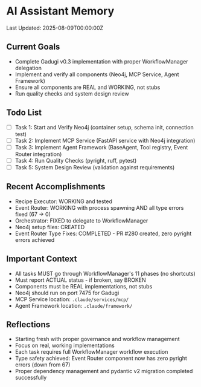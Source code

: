 # AI Assistant Memory
Last Updated: 2025-08-09T00:00:00Z

## Current Goals
- Complete Gadugi v0.3 implementation with proper WorkflowManager delegation
- Implement and verify all components (Neo4j, MCP Service, Agent Framework)
- Ensure all components are REAL and WORKING, not stubs
- Run quality checks and system design review

## Todo List
- [ ] Task 1: Start and Verify Neo4j (container setup, schema init, connection test)
- [ ] Task 2: Implement MCP Service (FastAPI service with Neo4j integration)
- [ ] Task 3: Implement Agent Framework (BaseAgent, Tool registry, Event Router integration)
- [ ] Task 4: Run Quality Checks (pyright, ruff, pytest)
- [ ] Task 5: System Design Review (validation against requirements)

## Recent Accomplishments
- Recipe Executor: WORKING and tested
- Event Router: WORKING with process spawning AND all type errors fixed (67 → 0)
- Orchestrator: FIXED to delegate to WorkflowManager
- Neo4j setup files: CREATED
- Event Router Type Fixes: COMPLETED - PR #280 created, zero pyright errors achieved

## Important Context
- All tasks MUST go through WorkflowManager's 11 phases (no shortcuts)
- Must report ACTUAL status - if broken, say BROKEN
- Components must be REAL implementations, not stubs
- Neo4j should run on port 7475 for Gadugi
- MCP Service location: `.claude/services/mcp/`
- Agent Framework location: `.claude/framework/`

## Reflections
- Starting fresh with proper governance and workflow management
- Focus on real, working implementations
- Each task requires full WorkflowManager workflow execution
- Type safety achieved: Event Router component now has zero pyright errors (down from 67)
- Proper dependency management and pydantic v2 migration completed successfully
